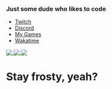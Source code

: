 
### Just some dude who likes to code
- [Twitch](https://www.twitch.tv/webbby_)
- [Discord](https://discord.gg/s434mDx)
- [My Games](https://cooper-s-games.github.io/)
- [Wakatime](https://wakatime.com/@webby)


<a href="https://github.com/anuraghazra/github-readme-stats">
  <img align="center" src="https://github-readme-stats.vercel.app/api?username=CoopJax&show_icons=true&theme=nord" />
</a>
<a href="https://github.com/anuraghazra/github-readme-stats">
  <img align="center" src="https://github-readme-stats.vercel.app/api/top-langs/?username=CoopJax&theme=nord" />
</a>
<a href="https://wakatime.com/@webby">
  <img align="center" src="https://github-readme-stats.vercel.app/api/wakatime?username=webby&theme=nord" />
</a>


# Stay frosty, yeah?
